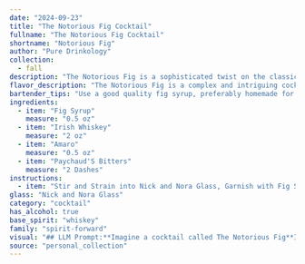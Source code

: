 ```yaml
---
date: "2024-09-23"
title: "The Notorious Fig Cocktail"
fullname: "The Notorious Fig Cocktail"
shortname: "Notorious Fig"
author: "Pure Drinkology"
collection:
  - fall
description: "The Notorious Fig is a sophisticated twist on the classic Manhattan, belonging to the stirred cocktail family. Its origins lie in the contemporary cocktail scene, drawing inspiration from the rich flavors of fig syrup and the bittersweet complexity of amaro. "
flavor_description: "The Notorious Fig is a complex and intriguing cocktail. The fig syrup provides a sweet and fruity base, balanced by the robust character of Irish whiskey.  Amaro adds a touch of herbal bitterness, while Peychaud's bitters contribute a spicy and aromatic layer. The result is a sophisticated and well-rounded drink with a unique flavor profile that's both sweet and savory. "
bartender_tips: "Use a good quality fig syrup, preferably homemade for a richer flavor.  Don't skimp on the Amaro, its herbal complexity balances the sweetness and whiskey.  Paychaud's Bitters adds a subtle but important spicy kick.  Chill the ingredients before mixing for a refreshing, well-balanced drink.  Garnish with a fig slice or sprig of rosemary for an extra touch of elegance. "
ingredients:
  - item: "Fig Syrup"
    measure: "0.5 oz"
  - item: "Irish Whiskey"
    measure: "2 oz"
  - item: "Amaro"
    measure: "0.5 oz"
  - item: "Paychaud'S Bitters"
    measure: "2 Dashes"
instructions:
  - item: "Stir and Strain into Nick and Nora Glass, Garnish with Fig Slice."
glass: "Nick and Nora Glass"
category: "cocktail"
has_alcohol: true
base_spirit: "whiskey"
family: "spirit-forward"
visual: "## LLM Prompt:**Imagine a cocktail called The Notorious Fig**It's a sophisticated, deep amber color, almost like a rich, polished mahogany. The drink is layered, with an oily sheen on the surface from the fig syrup, creating subtle ripples of light. There's a hint of orange peel zest peeking out from the top, adding a subtle splash of color. The glass is a classic rocks glass, with a thin layer of condensation clinging to its sides, reflecting the warm hues of the cocktail within.**Describe this visual experience in a way that captures its elegance and complexity.** "
source: "personal_collection"
---
```


